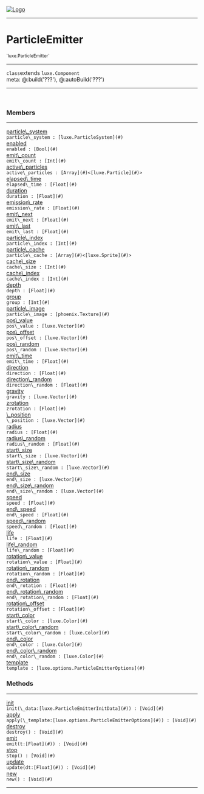 
[![Logo](../../images/logo.png)](../../api/index.html)

---



<h1>ParticleEmitter</h1>
<small>`luxe.ParticleEmitter`</small>



---

`class`extends <code><span>luxe.Component</span></code>
<span class="meta">
<br/>meta: @:build(&#x27;???&#x27;), @:autoBuild(&#x27;???&#x27;)
</span>


---

&nbsp;
&nbsp;



<h3>Members</h3> <hr/><span class="member apipage">
                <a name="particle_system"><a class="lift" href="#particle_system">particle\_system</a></a><div class="clear"></div><code class="signature apipage">particle\_system : [luxe.ParticleSystem](#)</code><br/></span>
            <span class="small_desc_flat"></span><span class="member apipage">
                <a name="enabled"><a class="lift" href="#enabled">enabled</a></a><div class="clear"></div><code class="signature apipage">enabled : [Bool](#)</code><br/></span>
            <span class="small_desc_flat"></span><span class="member apipage">
                <a name="emit_count"><a class="lift" href="#emit_count">emit\_count</a></a><div class="clear"></div><code class="signature apipage">emit\_count : [Int](#)</code><br/></span>
            <span class="small_desc_flat"></span><span class="member apipage">
                <a name="active_particles"><a class="lift" href="#active_particles">active\_particles</a></a><div class="clear"></div><code class="signature apipage">active\_particles : [Array](#)&lt;[luxe.Particle](#)&gt;</code><br/></span>
            <span class="small_desc_flat"></span><span class="member apipage">
                <a name="elapsed_time"><a class="lift" href="#elapsed_time">elapsed\_time</a></a><div class="clear"></div><code class="signature apipage">elapsed\_time : [Float](#)</code><br/></span>
            <span class="small_desc_flat"></span><span class="member apipage">
                <a name="duration"><a class="lift" href="#duration">duration</a></a><div class="clear"></div><code class="signature apipage">duration : [Float](#)</code><br/></span>
            <span class="small_desc_flat"></span><span class="member apipage">
                <a name="emission_rate"><a class="lift" href="#emission_rate">emission\_rate</a></a><div class="clear"></div><code class="signature apipage">emission\_rate : [Float](#)</code><br/></span>
            <span class="small_desc_flat"></span><span class="member apipage">
                <a name="emit_next"><a class="lift" href="#emit_next">emit\_next</a></a><div class="clear"></div><code class="signature apipage">emit\_next : [Float](#)</code><br/></span>
            <span class="small_desc_flat"></span><span class="member apipage">
                <a name="emit_last"><a class="lift" href="#emit_last">emit\_last</a></a><div class="clear"></div><code class="signature apipage">emit\_last : [Float](#)</code><br/></span>
            <span class="small_desc_flat"></span><span class="member apipage">
                <a name="particle_index"><a class="lift" href="#particle_index">particle\_index</a></a><div class="clear"></div><code class="signature apipage">particle\_index : [Int](#)</code><br/></span>
            <span class="small_desc_flat"></span><span class="member apipage">
                <a name="particle_cache"><a class="lift" href="#particle_cache">particle\_cache</a></a><div class="clear"></div><code class="signature apipage">particle\_cache : [Array](#)&lt;[luxe.Sprite](#)&gt;</code><br/></span>
            <span class="small_desc_flat"></span><span class="member apipage">
                <a name="cache_size"><a class="lift" href="#cache_size">cache\_size</a></a><div class="clear"></div><code class="signature apipage">cache\_size : [Int](#)</code><br/></span>
            <span class="small_desc_flat"></span><span class="member apipage">
                <a name="cache_index"><a class="lift" href="#cache_index">cache\_index</a></a><div class="clear"></div><code class="signature apipage">cache\_index : [Int](#)</code><br/></span>
            <span class="small_desc_flat"></span><span class="member apipage">
                <a name="depth"><a class="lift" href="#depth">depth</a></a><div class="clear"></div><code class="signature apipage">depth : [Float](#)</code><br/></span>
            <span class="small_desc_flat"></span><span class="member apipage">
                <a name="group"><a class="lift" href="#group">group</a></a><div class="clear"></div><code class="signature apipage">group : [Int](#)</code><br/></span>
            <span class="small_desc_flat"></span><span class="member apipage">
                <a name="particle_image"><a class="lift" href="#particle_image">particle\_image</a></a><div class="clear"></div><code class="signature apipage">particle\_image : [phoenix.Texture](#)</code><br/></span>
            <span class="small_desc_flat"></span><span class="member apipage">
                <a name="pos_value"><a class="lift" href="#pos_value">pos\_value</a></a><div class="clear"></div><code class="signature apipage">pos\_value : [luxe.Vector](#)</code><br/></span>
            <span class="small_desc_flat"></span><span class="member apipage">
                <a name="pos_offset"><a class="lift" href="#pos_offset">pos\_offset</a></a><div class="clear"></div><code class="signature apipage">pos\_offset : [luxe.Vector](#)</code><br/></span>
            <span class="small_desc_flat"></span><span class="member apipage">
                <a name="pos_random"><a class="lift" href="#pos_random">pos\_random</a></a><div class="clear"></div><code class="signature apipage">pos\_random : [luxe.Vector](#)</code><br/></span>
            <span class="small_desc_flat"></span><span class="member apipage">
                <a name="emit_time"><a class="lift" href="#emit_time">emit\_time</a></a><div class="clear"></div><code class="signature apipage">emit\_time : [Float](#)</code><br/></span>
            <span class="small_desc_flat"></span><span class="member apipage">
                <a name="direction"><a class="lift" href="#direction">direction</a></a><div class="clear"></div><code class="signature apipage">direction : [Float](#)</code><br/></span>
            <span class="small_desc_flat"></span><span class="member apipage">
                <a name="direction_random"><a class="lift" href="#direction_random">direction\_random</a></a><div class="clear"></div><code class="signature apipage">direction\_random : [Float](#)</code><br/></span>
            <span class="small_desc_flat"></span><span class="member apipage">
                <a name="gravity"><a class="lift" href="#gravity">gravity</a></a><div class="clear"></div><code class="signature apipage">gravity : [luxe.Vector](#)</code><br/></span>
            <span class="small_desc_flat"></span><span class="member apipage">
                <a name="zrotation"><a class="lift" href="#zrotation">zrotation</a></a><div class="clear"></div><code class="signature apipage">zrotation : [Float](#)</code><br/></span>
            <span class="small_desc_flat"></span><span class="member apipage">
                <a name="_position"><a class="lift" href="#_position">\_position</a></a><div class="clear"></div><code class="signature apipage">\_position : [luxe.Vector](#)</code><br/></span>
            <span class="small_desc_flat"></span><span class="member apipage">
                <a name="radius"><a class="lift" href="#radius">radius</a></a><div class="clear"></div><code class="signature apipage">radius : [Float](#)</code><br/></span>
            <span class="small_desc_flat"></span><span class="member apipage">
                <a name="radius_random"><a class="lift" href="#radius_random">radius\_random</a></a><div class="clear"></div><code class="signature apipage">radius\_random : [Float](#)</code><br/></span>
            <span class="small_desc_flat"></span><span class="member apipage">
                <a name="start_size"><a class="lift" href="#start_size">start\_size</a></a><div class="clear"></div><code class="signature apipage">start\_size : [luxe.Vector](#)</code><br/></span>
            <span class="small_desc_flat"></span><span class="member apipage">
                <a name="start_size_random"><a class="lift" href="#start_size_random">start\_size\_random</a></a><div class="clear"></div><code class="signature apipage">start\_size\_random : [luxe.Vector](#)</code><br/></span>
            <span class="small_desc_flat"></span><span class="member apipage">
                <a name="end_size"><a class="lift" href="#end_size">end\_size</a></a><div class="clear"></div><code class="signature apipage">end\_size : [luxe.Vector](#)</code><br/></span>
            <span class="small_desc_flat"></span><span class="member apipage">
                <a name="end_size_random"><a class="lift" href="#end_size_random">end\_size\_random</a></a><div class="clear"></div><code class="signature apipage">end\_size\_random : [luxe.Vector](#)</code><br/></span>
            <span class="small_desc_flat"></span><span class="member apipage">
                <a name="speed"><a class="lift" href="#speed">speed</a></a><div class="clear"></div><code class="signature apipage">speed : [Float](#)</code><br/></span>
            <span class="small_desc_flat"></span><span class="member apipage">
                <a name="end_speed"><a class="lift" href="#end_speed">end\_speed</a></a><div class="clear"></div><code class="signature apipage">end\_speed : [Float](#)</code><br/></span>
            <span class="small_desc_flat"></span><span class="member apipage">
                <a name="speed_random"><a class="lift" href="#speed_random">speed\_random</a></a><div class="clear"></div><code class="signature apipage">speed\_random : [Float](#)</code><br/></span>
            <span class="small_desc_flat"></span><span class="member apipage">
                <a name="life"><a class="lift" href="#life">life</a></a><div class="clear"></div><code class="signature apipage">life : [Float](#)</code><br/></span>
            <span class="small_desc_flat"></span><span class="member apipage">
                <a name="life_random"><a class="lift" href="#life_random">life\_random</a></a><div class="clear"></div><code class="signature apipage">life\_random : [Float](#)</code><br/></span>
            <span class="small_desc_flat"></span><span class="member apipage">
                <a name="rotation_value"><a class="lift" href="#rotation_value">rotation\_value</a></a><div class="clear"></div><code class="signature apipage">rotation\_value : [Float](#)</code><br/></span>
            <span class="small_desc_flat"></span><span class="member apipage">
                <a name="rotation_random"><a class="lift" href="#rotation_random">rotation\_random</a></a><div class="clear"></div><code class="signature apipage">rotation\_random : [Float](#)</code><br/></span>
            <span class="small_desc_flat"></span><span class="member apipage">
                <a name="end_rotation"><a class="lift" href="#end_rotation">end\_rotation</a></a><div class="clear"></div><code class="signature apipage">end\_rotation : [Float](#)</code><br/></span>
            <span class="small_desc_flat"></span><span class="member apipage">
                <a name="end_rotation_random"><a class="lift" href="#end_rotation_random">end\_rotation\_random</a></a><div class="clear"></div><code class="signature apipage">end\_rotation\_random : [Float](#)</code><br/></span>
            <span class="small_desc_flat"></span><span class="member apipage">
                <a name="rotation_offset"><a class="lift" href="#rotation_offset">rotation\_offset</a></a><div class="clear"></div><code class="signature apipage">rotation\_offset : [Float](#)</code><br/></span>
            <span class="small_desc_flat"></span><span class="member apipage">
                <a name="start_color"><a class="lift" href="#start_color">start\_color</a></a><div class="clear"></div><code class="signature apipage">start\_color : [luxe.Color](#)</code><br/></span>
            <span class="small_desc_flat"></span><span class="member apipage">
                <a name="start_color_random"><a class="lift" href="#start_color_random">start\_color\_random</a></a><div class="clear"></div><code class="signature apipage">start\_color\_random : [luxe.Color](#)</code><br/></span>
            <span class="small_desc_flat"></span><span class="member apipage">
                <a name="end_color"><a class="lift" href="#end_color">end\_color</a></a><div class="clear"></div><code class="signature apipage">end\_color : [luxe.Color](#)</code><br/></span>
            <span class="small_desc_flat"></span><span class="member apipage">
                <a name="end_color_random"><a class="lift" href="#end_color_random">end\_color\_random</a></a><div class="clear"></div><code class="signature apipage">end\_color\_random : [luxe.Color](#)</code><br/></span>
            <span class="small_desc_flat"></span><span class="member apipage">
                <a name="template"><a class="lift" href="#template">template</a></a><div class="clear"></div><code class="signature apipage">template : [luxe.options.ParticleEmitterOptions](#)</code><br/></span>
            <span class="small_desc_flat"></span>





<h3>Methods</h3> <hr/><span class="method apipage">
            <a name="init"><a class="lift" href="#init">init</a></a> <div class="clear"></div><code class="signature apipage">init(\_data:[luxe.ParticleEmitterInitData](#)<span></span>) : [Void](#)</code><br/><span class="small_desc_flat"></span>
        </span>
    <span class="method apipage">
            <a name="apply"><a class="lift" href="#apply">apply</a></a> <div class="clear"></div><code class="signature apipage">apply(\_template:[luxe.options.ParticleEmitterOptions](#)<span></span>) : [Void](#)</code><br/><span class="small_desc_flat"></span>
        </span>
    <span class="method apipage">
            <a name="destroy"><a class="lift" href="#destroy">destroy</a></a> <div class="clear"></div><code class="signature apipage">destroy() : [Void](#)</code><br/><span class="small_desc_flat"></span>
        </span>
    <span class="method apipage">
            <a name="emit"><a class="lift" href="#emit">emit</a></a> <div class="clear"></div><code class="signature apipage">emit(t:[Float](#)<span></span>) : [Void](#)</code><br/><span class="small_desc_flat"></span>
        </span>
    <span class="method apipage">
            <a name="stop"><a class="lift" href="#stop">stop</a></a> <div class="clear"></div><code class="signature apipage">stop() : [Void](#)</code><br/><span class="small_desc_flat"></span>
        </span>
    <span class="method apipage">
            <a name="update"><a class="lift" href="#update">update</a></a> <div class="clear"></div><code class="signature apipage">update(dt:[Float](#)<span></span>) : [Void](#)</code><br/><span class="small_desc_flat"></span>
        </span>
    <span class="method apipage">
            <a name="new"><a class="lift" href="#new">new</a></a> <div class="clear"></div><code class="signature apipage">new() : [Void](#)</code><br/><span class="small_desc_flat"></span>
        </span>
    





---

&nbsp;
&nbsp;
&nbsp;
&nbsp;